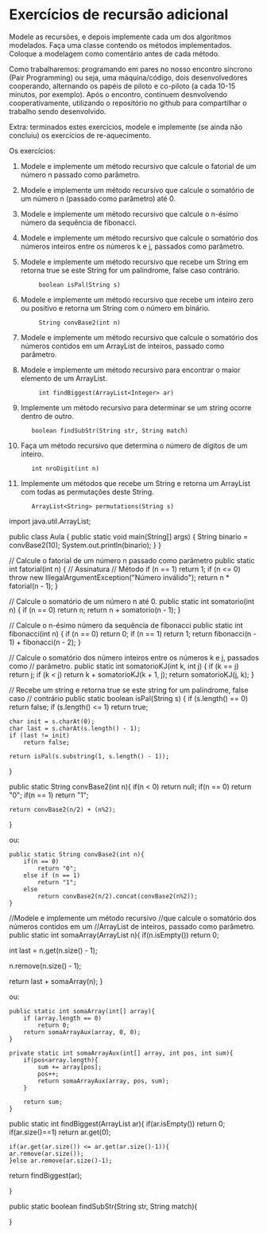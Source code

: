 # Exercícios de recursão adicional

Modele as recursões, e depois implemente cada um dos algorítmos modelados.
Faça uma classe contendo os métodos implementados. Coloque a modelagem como comentário antes de cada método.

Como trabalharemos: programando em pares no nosso encontro síncrono (Pair Programming) ou seja, uma máquina/código, dois desenvolvedores cooperando, alternando os papéis de piloto e co-piloto (a cada 10-15 minutos, por exemplo). Após o encontro, continuem desnvolvendo cooperativamente, utilizando o repositório no github para compartilhar o trabalho sendo desenvolvido.

Extra: terminados estes exercícios, modele e implemente (se ainda não concluiu) os exercícios de re-aquecimento.


Os exercícios:

1. Modele e implemente um método recursivo que calcule o fatorial de um número n passado como parâmetro.

1. Modele e implemente um método recursivo que calcule o somatório de um número n (passado como parâmetro) até 0.

1. Modele e implemente um método recursivo que calcule o n-ésimo número da sequência de fibonacci.

1. Modele e implemente um método recursivo que calcule o somatório dos números inteiros entre os números k e j, passados como parâmetro.

1. Modele e implemente um método recursivo que recebe um String em retorna true se este String for um palíndrome, false caso contrário.
    ``` 
         boolean isPal(String s) 
    ```
1. Modele e implemente um método recursivo que recebe um inteiro zero ou positivo e retorna um String com o número em binário.
    ``` 
         String convBase2(int n) 
    ``` 
1. Modele e implemente um método recursivo que calcule o somatório dos números contidos em um ArrayList de inteiros, passado como parâmetro.

1. Modele e implemente um método recursivo para encontrar o maior elemento de um ArrayList.
    ``` 
         int findBiggest(ArrayList<Integer> ar) 
    ``` 

1. Implemente um método recursivo para determinar se um string ocorre dentro de outro.
	  ``` 
         boolean findSubStr(String str, String match)
	  ``` 
1. Faça um método recursivo que determina o número de dígitos de um inteiro.
	  ``` 
         int nroDigit(int n)
	  ``` 
1. Implemente um métodos que recebe um String e retorna um ArrayList com todas as permutações deste String.
	  ``` 
         ArrayList<String> permutations(String s)
	  ``` 

import java.util.ArrayList;

public class Aula { 
    public static void main(String[] args) { 
        String binario = convBase2(10);
        System.out.println(binario); 
    }
}

// Calcule o fatorial de um número n passado como parâmetro
public static int fatorial(int n) { 
    // Assinatura
    // Método
    if (n == 1)
        return 1;
    if (n <= 0)
        throw new IllegalArgumentException("Número inválido");
    return n * fatorial(n - 1);
}

// Calcule o somatório de um número n até 0.
public static int somatorio(int n) {
    if (n == 0)
        return n;
    return n + somatorio(n - 1);
}

// Calcule o n-ésimo número da sequência de fibonacci
public static int fibonacci(int n) {
    if (n == 0)
        return 0;
    if (n == 1)
        return 1;
    return fibonacci(n - 1) + fibonacci(n - 2);
}

// Calcule o somatório dos número inteiros entre os números k e j, passados como
// parâmetro.
public static int somatorioKJ(int k, int j) {
    if (k == j)
        return j;
    if (k < j)
        return k + somatorioKJ(k + 1, j);
    return somatorioKJ(j, k);
}

// Recebe um string e retorna true se este string for um palíndrome, false caso
// contrário
public static boolean isPal(String s) {
    if (s.length() == 0)
        return false;
    if (s.length() <= 1)
        return true;

    char init = s.charAt(0);
    char last = s.charAt(s.length() - 1);
    if (last != init)
        return false;

    return isPal(s.substring(1, s.length() - 1));

}


public static String convBase2(int n){
    if(n < 0) return null;
    if(n == 0) return "0";
    if(n == 1) return "1";


    return convBase2(n/2) + (n%2);

}

ou:

    public static String convBase2(int n){
        if(n == 0)
            return "0";
        else if (n == 1)
            return "1";
        else
            return convBase2(n/2).concat(convBase2(n%2));
    }


//Modele e implemente um método recursivo 
//que calcule o somatório dos números contidos em um 
//ArrayList de inteiros, passado como parâmetro.
public static int somaArray(ArrayList n){
if(n.isEmpty()) return 0;

int last = n.get(n.size() - 1);

n.remove(n.size() - 1);

return last + somaArray(n);
}

ou:

    public static int somaArray(int[] array){
        if (array.length == 0)
            return 0;
        return somaArrayAux(array, 0, 0);
    }

    private static int somaArrayAux(int[] array, int pos, int sum){
        if(pos<array.length){
            sum += array[pos];
            pos++;
            return somaArrayAux(array, pos, sum);
        }

        return sum;
    }

public static int findBiggest(ArrayList<Integer> ar){
    if(ar.isEmpty()) return 0;
    if(ar.size()==1) return ar.get(0);

    if(ar.get(ar.size()) <= ar.get(ar.size()-1)){
    ar.remove(ar.size());
    }else ar.remove(ar.size()-1);

 return findBiggest(ar);

}

public static boolean findSubStr(String str, String match){
    

}


